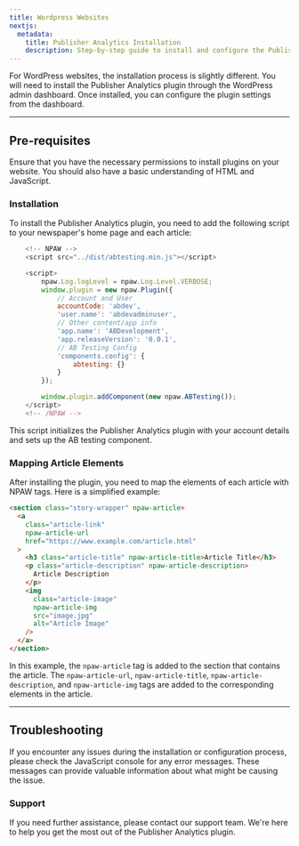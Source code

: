 ```yaml
---
title: Wordpress Websites
nextjs:
  metadata:
    title: Publisher Analytics Installation
    description: Step-by-step guide to install and configure the Publisher Analytics plugin.
---
```


For WordPress websites, the installation process is slightly different. You will need to install the Publisher Analytics plugin through the WordPress admin dashboard. Once installed, you can configure the plugin settings from the dashboard.

---

## Pre-requisites

Ensure that you have the necessary permissions to install plugins on your website. You should also have a basic understanding of HTML and JavaScript.

### Installation

To install the Publisher Analytics plugin, you need to add the following script to your newspaper's home page and each article:

```js
    <!-- NPAW -->
    <script src="../dist/abtesting.min.js"></script>

    <script>
        npaw.Log.logLevel = npaw.Log.Level.VERBOSE;
        window.plugin = new npaw.Plugin({
            // Account and User
            accountCode: 'abdev',
            'user.name': 'abdevadminuser',
            // Other content/app info
            'app.name': 'ABDevelopment',
            'app.releaseVersion': '0.0.1',
            // AB Testing Config
            'components.config': {
                abtesting: {}
            }
        });

        window.plugin.addComponent(new npaw.ABTesting());
    </script>
    <!-- /NPAW -->
```

This script initializes the Publisher Analytics plugin with your account details and sets up the AB testing component.

### Mapping Article Elements

After installing the plugin, you need to map the elements of each article with NPAW tags. Here is a simplified example:

```html
<section class="story-wrapper" npaw-article>
  <a
    class="article-link"
    npaw-article-url
    href="https://www.example.com/article.html"
  >
    <h3 class="article-title" npaw-article-title>Article Title</h3>
    <p class="article-description" npaw-article-description>
      Article Description
    </p>
    <img
      class="article-image"
      npaw-article-img
      src="image.jpg"
      alt="Article Image"
    />
  </a>
</section>
```

In this example, the `npaw-article` tag is added to the section that contains the article. The `npaw-article-url`, `npaw-article-title`, `npaw-article-description`, and `npaw-article-img` tags are added to the corresponding elements in the article.

---

## Troubleshooting

If you encounter any issues during the installation or configuration process, please check the JavaScript console for any error messages. These messages can provide valuable information about what might be causing the issue.

### Support

If you need further assistance, please contact our support team. We're here to help you get the most out of the Publisher Analytics plugin.
